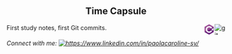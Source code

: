 <h2 align="center">Time Capsule</h2>
First study notes, first Git commits.<img align="right" src="https://www.vectorlogo.zone/logos/git-scm/git-scm-icon.svg" alt="git" width="25" height="25"/><img align="right" src="https://raw.githubusercontent.com/devicons/devicon/master/icons/csharp/csharp-original.svg" alt="csharp" width="25" height="25"/>

<h6>Connect with me: 
<a href="https://linkedin.com/in/https://www.linkedin.com/in/paolacaroline-sv/" target="blank"><img src="https://raw.githubusercontent.com/rahuldkjain/github-profile-readme-generator/master/src/images/icons/Social/linked-in-alt.svg" alt="https://www.linkedin.com/in/paolacaroline-sv/" height="12" width="22"/></a></h4>

